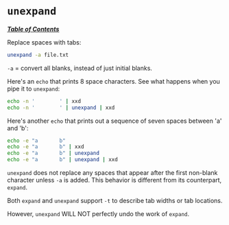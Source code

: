 # `unexpand`

[***Table of Contents***](/README.md)

Replace spaces with tabs:

```bash
unexpand -a file.txt
```

`-a` = convert all blanks, instead of just initial blanks.

Here's an `echo` that prints 8 space characters. See what happens when you pipe
it to `unexpand`:

```bash
echo -n '        ' | xxd
echo -n '        ' | unexpand | xxd
```

Here's another `echo` that prints out a sequence of seven spaces between 'a'
and 'b':

```bash
echo -e "a       b"
echo -e "a       b" | xxd
echo -e "a       b" | unexpand
echo -e "a       b" | unexpand | xxd
```

`unexpand` does not replace any spaces that appear after the first non-blank
character unless `-a` is added. This behavior is different from its
counterpart, `expand`. 

Both `expand` and `unexpand` support `-t` to describe tab widths or tab
locations.

However, `unexpand` WILL NOT perfectly undo the work of `expand`.
